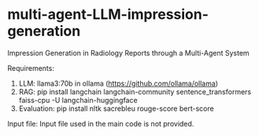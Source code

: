 # multi-agent-LLM-impression-generation
Impression Generation in Radiology Reports through a Multi-Agent System

Requirements:
1. LLM: llama3:70b in ollama (https://github.com/ollama/ollama)
2. RAG: pip install langchain langchain-community sentence_transformers faiss-cpu -U langchain-huggingface
3. Evaluation: pip install nltk sacrebleu rouge-score bert-score 

Input file: 
Input file used in the main code is not provided. 
